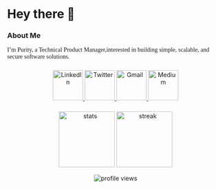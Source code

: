 <h1 align="left">Hey there 👋</h1>

###

<h3 align="left"> About Me</h3>

<p align="left" style="font-family: Georgia, serif;">I’m Purity, a Technical Product Manager,interested in building simple, scalable, and secure software solutions.
</p>

###

<div align="center">
  <a href="https://www.linkedin.com/in/purityudeh/" target="_blank">
    <img src="https://img.shields.io/badge/LinkedIn-%230077B5.svg?&style=for-the-badge&logo=linkedin&logoColor=white" alt="LinkedIn" width="70" />
  </a>
  <a href="https://x.com/Sudogirl" target="_blank">
    <img src="https://img.shields.io/badge/Twitter-%231DA1F2.svg?&style=for-the-badge&logo=twitter&logoColor=white" alt="Twitter" width="70" />
  </a>
  <a href="mailto:udeheberepurity@gmail.com" target="_blank">
    <img src="https://img.shields.io/badge/Gmail-%23D14836.svg?&style=for-the-badge&logo=gmail&logoColor=white" alt="Gmail" width="70" />
  </a>
  <a href="https://medium.com/@Theonlypurity" target="_blank">
    <img src="https://img.shields.io/badge/Medium-%23000000.svg?&style=for-the-badge&logo=medium&logoColor=white" alt="Medium" width="70" />
  </a>
</div>


###

<p align="center">
  <img src="https://github-readme-stats.vercel.app/api?username=purityebere&show_icons=true&locale=en" alt="stats" width="130"/>
  <img src="https://github-readme-streak-stats.herokuapp.com/?user=purityebere&" alt="streak" width="130"/>
</p>

<p align="center">
  <img src="https://komarev.com/ghpvc/?username=purityebere&label=Profile%20views&color=0e75b6&style=flat" alt="profile views" />
</p>
